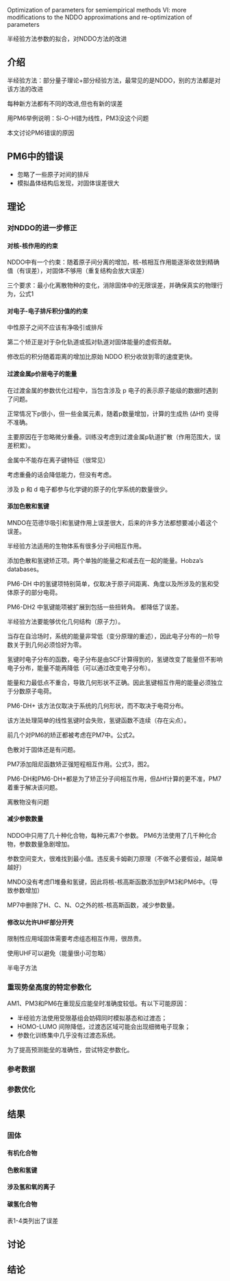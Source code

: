 Optimization of parameters for semiempirical methods VI: more modifications to the NDDO approximations and re-optimization of parameters

半经验方法参数的拟合，对NDDO方法的改进
## 介绍

半经验方法：部分量子理论+部分经验方法，最常见的是NDDO，别的方法都是对该方法的改进

每种新方法都有不同的改进,但也有新的误差

用PM6举例说明：Si-O-H错为线性，PM3没这个问题

本文讨论PM6错误的原因

## PM6中的错误

- 忽略了一些原子对间的排斥
- 模拟晶体结构后发现，对固体误差很大



## 理论
### 对NDDO的进一步修正

#### 对核-核作用的约束

NDDO中有一个约束：随着原子间分离的增加，核-核相互作用能逐渐收敛到精确值（有误差），对固体不够用（重复结构会放大误差）

三个要求：最小化离散物种的变化，消除固体中的无限误差，并确保真实的物理行为，公式1


#### 对电子-电子排斥积分值的约束

中性原子之间不应该有净吸引或排斥

第二个矫正是对于杂化轨道或孤对轨道对固体能量的虚假贡献。

修改后的积分随着距离的增加比原始 NDDO 积分收敛到零的速度更快。

#### 过渡金属p价层电子的能量

在过渡金属的参数优化过程中，当包含涉及 p 电子的表示原子能级的数据时遇到了问题。

正常情况下p很小，但一些金属元素，随着p数量增加，计算的生成热 (ΔHf) 变得不准确。

主要原因在于忽略微分重叠。训练没考虑到过渡金属p轨道扩散（作用范围大，误差积累）。

金属中不能存在离子键特征（很常见）

考虑重叠的话会降低能力，但没有考虑。

涉及 p 和 d 电子都参与化学键的原子的化学系统的数量很少。
#### 添加色散和氢键

MNDO在范德华吸引和氢键作用上误差很大，后来的许多方法都想要减小着这个误差。

半经验方法适用的生物体系有很多分子间相互作用。

添加色散和氢键矫正项。两个单独的能量之和减去在一起的能量。Hobza’s databases。

PM6-DH 中的氢键项特别简单，仅取决于原子间距离、角度以及所涉及的氢和受体原子的部分电荷。

PM6-DH2 中氢键能项被扩展到包括一些扭转角。 都降低了误差。

半经验方法要能够优化几何结构（原子力）。

当存在自洽场时，系统的能量非常低（变分原理的重述），因此电子分布的一阶导数关于到几何必须恰好为零。

氢键时电子分布的函数，电子分布是由SCF计算得到的，氢键改变了能量但不影响电子分布，能量不能再降低（可以通过改变电子分布）。

能量和力最低点不重合，导致几何形状不正确。因此氢键相互作用的能量必须独立于分数原子电荷。

PM6-DH+ 该方法仅取决于系统的几何形状，而不取决于电荷分布。

该方法处理简单的线性氢键时会失败，氢键函数不连续（存在尖点）。

前几个对PM6的矫正都被考虑在PM7中。公式2。

色散对于固体还是有问题。

PM7添加阻尼函数矫正强短程相互作用。公式3，图2。

PM6-DH和PM6-DH+都是为了矫正分子间相互作用，但ΔHf计算的更不准，PM7着重于解决该问题。

离散物没有问题

#### 减少参数数量

NDDO中只用了几十种化合物，每种元素7个参数。
PM6方法使用了几千种化合物，参数数量急剧增加。

参数空间变大，很难找到最小值。违反奥卡姆剃刀原理（不做不必要假设，越简单越好）

MNDO没有考虑Π堆叠和氢键，因此将核-核高斯函数添加到PM3和PM6中。（导致参数增加）

MP7中删除了H、C、N、O之外的核-核高斯函数，减少参数量。

#### 修改以允许UHF部分开壳
限制性应用域固体需要考虑组态相互作用，很昂贵。

使用UHF可以避免（能量很小可忽略）

半电子方法

### 重现势垒高度的特定参数化
AM1、PM3和PM6在重现反应能垒时准确度较低。有以下可能原因：

- 半经验方法使用受限基组会妨碍同时模拟基态和过渡态；
- HOMO-LUMO 间隙降低，过渡态区域可能会出现细微电子现象；
- 参数化训练集中几乎没有过渡态系统。

为了提高预测能垒的准确性，尝试特定参数化。

### 参考数据

### 参数优化

## 结果

### 固体
#### 有机化合物

#### 色散和氢键

#### 涉及氢和氧的离子

#### 碳氢化合物

表1-4类列出了误差

## 讨论

## 结论